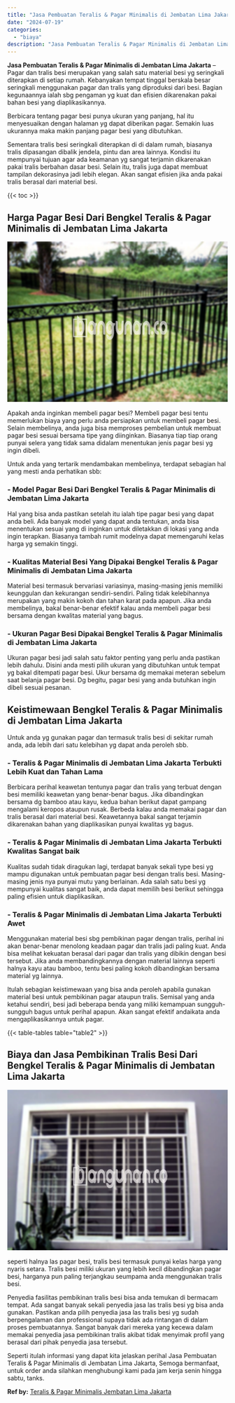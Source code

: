 ```yaml
---
title: "Jasa Pembuatan Teralis & Pagar Minimalis di Jembatan Lima Jakarta"
date: "2024-07-19"
categories: 
  - "biaya"
description: "Jasa Pembuatan Teralis & Pagar Minimalis di Jembatan Lima Jakarta. Seperti itulah informasi yang dapat kita jelaskan perihal Jasa Pembuatan Teralis & Pagar M..."
---
```


**Jasa Pembuatan Teralis & Pagar Minimalis di Jembatan Lima Jakarta** – Pagar dan tralis besi merupakan yang salah satu material besi yg seringkali diterapkan di setiap rumah. Kebanyakan tempat tinggal berskala besar seringkali menggunakan pagar dan tralis yang diproduksi dari besi. Bagian kegunaannya ialah sbg pengaman yg kuat dan efisien dikarenakan pakai bahan besi yang diaplikasikannya.

Berbicara tentang pagar besi punya ukuran yang panjang, hal itu menyesuaikan dengan halaman yg dapat diberikan pagar. Semakin luas ukurannya maka makin panjang pagar besi yang dibutuhkan.

Sementara tralis besi seringkali diterapkan di di dalam rumah, biasanya tralis dipasangan dibalik jendela, pintu dan area lainnya. Kondisi itu mempunyai tujuan agar ada keamanan yg sangat terjamin dikarenakan pakai tralis berbahan dasar besi. Selain itu, tralis juga dapat membuat tampilan dekorasinya jadi lebih elegan. Akan sangat efisien jika anda pakai tralis berasal dari material besi.

{{< toc >}}

## Harga Pagar Besi Dari Bengkel Teralis & Pagar Minimalis di Jembatan Lima Jakarta

![Jasa Pembuatan Teralis & Pagar Minimalis di Jembatan Lima Jakarta](/images/pagar-minimalis-murah-27.png)

Apakah anda inginkan membeli pagar besi? Membeli pagar besi tentu memerlukan biaya yang perlu anda persiapkan untuk membeli pagar besi. Selain membelinya, anda juga bisa memproses pembelian untuk membuat pagar besi sesuai bersama tipe yang diinginkan. Biasanya tiap tiap orang punyai selera yang tidak sama didalam menentukan jenis pagar besi yg ingin dibeli.

Untuk anda yang tertarik mendambakan membelinya, terdapat sebagian hal yang mesti anda perhatikan sbb:
### \- Model Pagar Besi Dari Bengkel Teralis & Pagar Minimalis di Jembatan Lima Jakarta

Hal yang bisa anda pastikan setelah itu ialah tipe pagar besi yang dapat anda beli. Ada banyak model yang dapat anda tentukan, anda bisa menentukan sesuai yang di inginkan untuk diletakkan di lokasi yang anda ingin terapkan. Biasanya tambah rumit modelnya dapat memengaruhi kelas harga yg semakin tinggi.

### \- Kualitas Material Besi Yang Dipakai Bengkel Teralis & Pagar Minimalis di Jembatan Lima Jakarta

Material besi termasuk bervariasi variasinya, masing-masing jenis memiliki keunggulan dan kekurangan sendiri-sendiri. Paling tidak kelebihannya merupakan yang makin kokoh dan tahan karat pada apapun. Jika anda membelinya, bakal benar-benar efektif kalau anda membeli pagar besi bersama dengan kwalitas material yang bagus.

### \- Ukuran Pagar Besi Dipakai Bengkel Teralis & Pagar Minimalis di Jembatan Lima Jakarta

Ukuran pagar besi jadi salah satu faktor penting yang perlu anda pastikan lebih dahulu. Disini anda mesti pilih ukuran yang dibutuhkan untuk tempat yg bakal ditempati pagar besi. Ukur bersama dg memakai meteran sebelum saat belanja pagar besi. Dg begitu, pagar besi yang anda butuhkan ingin dibeli sesuai pesanan.

## Keistimewaan Bengkel Teralis & Pagar Minimalis di Jembatan Lima Jakarta

Untuk anda yg gunakan pagar dan termasuk tralis besi di sekitar rumah anda, ada lebih dari satu kelebihan yg dapat anda peroleh sbb.

### \- Teralis & Pagar Minimalis di Jembatan Lima Jakarta Terbukti Lebih Kuat dan Tahan Lama

Berbicara perihal keawetan tentunya pagar dan tralis yang terbuat dengan besi memiliki keawetan yang benar-benar bagus. Jika dibandingkan bersama dg bamboo atau kayu, kedua bahan berikut dapat gampang mengalami keropos ataupun rusak. Berbeda kalau anda memakai pagar dan tralis berasal dari material besi. Keawetannya bakal sangat terjamin dikarenakan bahan yang diaplikasikan punyai kwalitas yg bagus.

### \- Teralis & Pagar Minimalis di Jembatan Lima Jakarta Terbukti Kwalitas Sangat baik

Kualitas sudah tidak diragukan lagi, terdapat banyak sekali type besi yg mampu digunakan untuk pembuatan pagar besi dengan tralis besi. Masing-masing jenis nya punyai mutu yang berlainan. Ada salah satu besi yg mempunyai kualitas sangat baik, anda dapat memilih besi berikut sehingga paling efisien untuk diaplikasikan.

### \- Teralis & Pagar Minimalis di Jembatan Lima Jakarta Terbukti Awet

Menggunakan material besi sbg pembikinan pagar dengan tralis, perihal ini akan benar-benar menolong keadaan pagar dan tralis jadi paling kuat. Anda bisa melihat kekuatan berasal dari pagar dan tralis yang dibikin dengan besi tersebut. Jika anda membandingkannya dengan material lainnya seperti halnya kayu atau bamboo, tentu besi paling kokoh dibandingkan bersama material yg lainnya.

Itulah sebagian keistimewaan yang bisa anda peroleh apabila gunakan material besi untuk pembikinan pagar ataupun tralis. Semisal yang anda ketahui sendiri, besi jadi beberapa benda yang miliki kemampuan sungguh-sungguh bagus untuk perihal apapun. Akan sangat efektif andaikata anda mengaplikasikannya untuk pagar.

{{< table-tables table="table2" >}}

## Biaya dan Jasa Pembikinan Tralis Besi Dari Bengkel Teralis & Pagar Minimalis di Jembatan Lima Jakarta

![Jasa Pembuatan Teralis & Pagar Minimalis di Jembatan Lima Jakarta](/images/teralis-minimalis-murah-46.png)

seperti halnya las pagar besi, tralis besi termasuk punyai kelas harga yang nyaris setara. Tralis besi miliki ukuran yang lebih kecil dibandingkan pagar besi, harganya pun paling terjangkau seumpama anda menggunakan tralis besi.

Penyedia fasilitas pembikinan tralis besi bisa anda temukan di bermacam tempat. Ada sangat banyak sekali penyedia jasa las tralis besi yg bisa anda gunakan. Pastikan anda pilih penyedia jasa las tralis besi yg sudah berpengalaman dan professional supaya tidak ada rintangan di dalam proses pembuatannya. Sangat banyak dari mereka yang kecewa dalam memakai penyedia jasa pembikinan tralis akibat tidak menyimak profil yang berasal dari pihak penyedia jasa tersebut.

Seperti itulah informasi yang dapat kita jelaskan perihal Jasa Pembuatan Teralis & Pagar Minimalis di Jembatan Lima Jakarta, Semoga bermanfaat, untuk order anda silahkan menghubungi kami pada jam kerja senin hingga sabtu, tanks.

**Ref by:** [Teralis & Pagar Minimalis Jembatan Lima Jakarta](https://id.wikipedia.org/wiki/Teralis)
